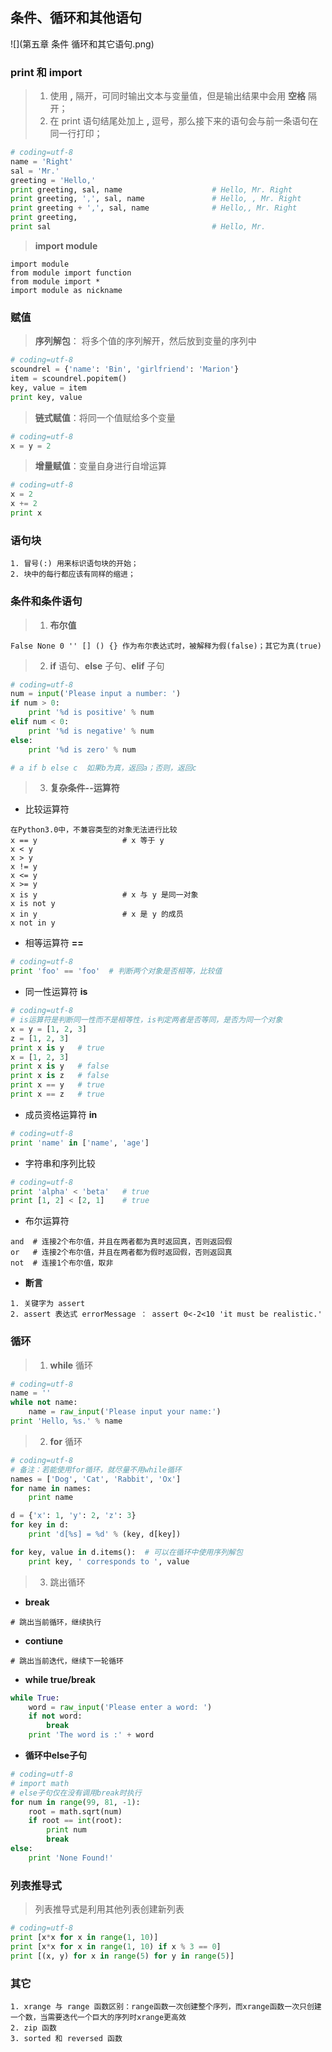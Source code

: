 ## 条件、循环和其他语句  
![](第五章 条件 循环和其它语句.png)
### **print 和 import**  
> 1. 使用 **,** 隔开，可同时输出文本与变量值，但是输出结果中会用 **空格** 隔开；
> 2. 在 print 语句结尾处加上 **,** 逗号，那么接下来的语句会与前一条语句在同一行打印；

```python
# coding=utf-8
name = 'Right'
sal = 'Mr.'
greeting = 'Hello,'
print greeting, sal, name                    # Hello, Mr. Right
print greeting, ',', sal, name               # Hello, , Mr. Right
print greeting + ',', sal, name              # Hello,, Mr. Right
print greeting,
print sal                                    # Hello, Mr.
``` 
 
> **import module**  

```text
import module
from module import function  
from module import * 
import module as nickname 
```

### **赋值**  
> **序列解包**： 将多个值的序列解开，然后放到变量的序列中  

```python
# coding=utf-8
scoundrel = {'name': 'Bin', 'girlfriend': 'Marion'}
item = scoundrel.popitem()
key, value = item
print key, value
```
> **链式赋值**：将同一个值赋给多个变量   

```python
# coding=utf-8
x = y = 2
```
> **增量赋值**：变量自身进行自增运算  

```python
# coding=utf-8
x = 2
x += 2
print x
```
### **语句块**  
```text
1. 冒号(:) 用来标识语句块的开始；
2. 块中的每行都应该有同样的缩进；
```
### **条件和条件语句**  
> 1. **布尔值**  

```text
False None 0 '' [] () {} 作为布尔表达式时，被解释为假(false)；其它为真(true)
```

> 2. **if** 语句、**else** 子句、**elif** 子句  

``` python
# coding=utf-8
num = input('Please input a number: ')
if num > 0:
    print '%d is positive' % num
elif num < 0:
    print '%d is negative' % num
else:
    print '%d is zero' % num

# a if b else c  如果b为真，返回a；否则，返回c
```

> 3. **复杂条件--运算符**  

- 比较运算符  
```text
在Python3.0中，不兼容类型的对象无法进行比较
x == y                   # x 等于 y
x < y
x > y
x != y
x <= y
x >= y
x is y                   # x 与 y 是同一对象
x is not y
x in y                   # x 是 y 的成员
x not in y
```
- 相等运算符 **==**  
```python
# coding=utf-8
print 'foo' == 'foo'  # 判断两个对象是否相等，比较值
```
- 同一性运算符 **is**  
```python
# coding=utf-8
# is运算符是判断同一性而不是相等性，is判定两者是否等同，是否为同一个对象
x = y = [1, 2, 3]
z = [1, 2, 3]
print x is y   # true
x = [1, 2, 3]
print x is y   # false
print x is z   # false
print x == y   # true
print x == z   # true
``` 
- 成员资格运算符 **in**  
```python
# coding=utf-8
print 'name' in ['name', 'age']
```
- 字符串和序列比较 
```python
# coding=utf-8
print 'alpha' < 'beta'   # true
print [1, 2] < [2, 1]    # true
``` 
- 布尔运算符  
```text
and  # 连接2个布尔值，并且在两者都为真时返回真，否则返回假
or   # 连接2个布尔值，并且在两者都为假时返回假，否则返回真
not  # 连接1个布尔值，取非
```
- **断言**  

```text
1. 关键字为 assert
2. assert 表达式 errorMessage ： assert 0<-2<10 'it must be realistic.'
```

### 循环  
> 1. **while** 循环  

```python
# coding=utf-8
name = ''
while not name:
    name = raw_input('Please input your name:')
print 'Hello, %s.' % name
```
 
> 2. **for** 循环  

```python
# coding=utf-8
# 备注：若能使用for循环，就尽量不用while循环
names = ['Dog', 'Cat', 'Rabbit', 'Ox']
for name in names:
    print name 

d = {'x': 1, 'y': 2, 'z': 3}
for key in d:
    print 'd[%s] = %d' % (key, d[key])

for key, value in d.items():  # 可以在循环中使用序列解包
    print key, ' corresponds to ', value
```
  
> 3. 跳出循环  

- **break** 
```text
# 跳出当前循环，继续执行
```
- **contiune**  
```text
# 跳出当前迭代，继续下一轮循环
```
- **while true/break**  
```python
while True:
    word = raw_input('Please enter a word: ')
    if not word:
        break
    print 'The word is :' + word
```
- **循环中else子句**  
```python
# coding=utf-8
# import math
# else子句仅在没有调用break时执行
for num in range(99, 81, -1):
    root = math.sqrt(num)
    if root == int(root):
        print num
        break
else:
    print 'None Found!'
```

### 列表推导式  
> 列表推导式是利用其他列表创建新列表  

```python
# coding=utf-8
print [x*x for x in range(1, 10)]
print [x*x for x in range(1, 10) if x % 3 == 0]
print [(x, y) for x in range(5) for y in range(5)]
```

### 其它  
```text
1. xrange 与 range 函数区别：range函数一次创建整个序列，而xrange函数一次只创建一个数，当需要迭代一个巨大的序列时xrange更高效
2. zip 函数
3. sorted 和 reversed 函数
```